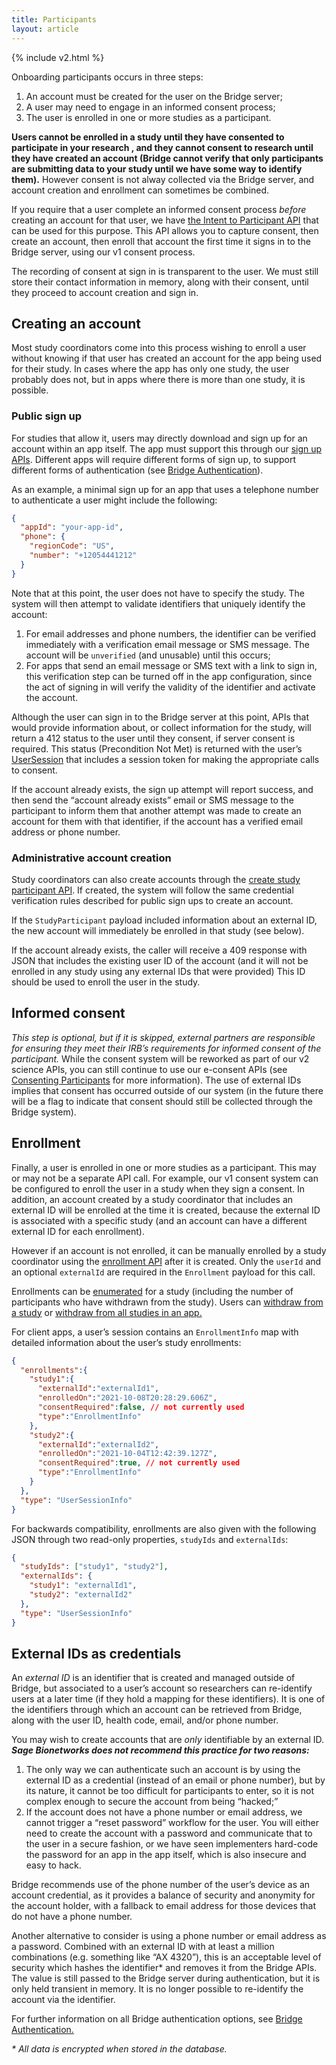 ```yaml
---
title: Participants
layout: article
---
```


{% include v2.html %}

<div id="toc"></div>

Onboarding participants occurs in three steps:

1. An account must be created for the user on the Bridge server;
2. A user may need to engage in an informed consent process;
3. The user is enrolled in one or more studies as a participant.

**Users cannot be enrolled in a study until they have consented to participate in your research , and they cannot consent to research until they have created an account (Bridge cannot verify that only participants are submitting data to your study until we have some way to identify them).** However consent is not alway collected via the Bridge server, and account creation and enrollment can sometimes be combined.

If you require that a user complete an informed consent process *before* creating an account for that user, we have [the Intent to Participant API](/swagger-ui/index.html#/Intent%20To%20Participate) that can be used for this purpose. This API allows you to capture consent, then create an account, then enroll that account the first time it signs in to the Bridge server, using our v1 consent process.

The recording of consent at sign in is transparent to the user. We must still store their contact information in memory, along with their consent, until they proceed to account creation and sign in. 

## Creating an account

Most study coordinators come into this process wishing to enroll a user without knowing if that user has created an account for the app being used for their study. In cases where the app has only one study, the user probably does not, but in apps where there is more than one study, it is possible.

### Public sign up

For studies that allow it, users may directly download and sign up for an account within an app itself. The app must support this through our [sign up APIs](TODO). Different apps will require different forms of sign up, to support different forms of authentication (see [Bridge Authentication](/articles/mobile/authentication.html)). 

As an example, a minimal sign up for an app that uses a telephone number to authenticate a user might include the following:

```json
{
  "appId": "your-app-id",
  "phone": {
    "regionCode": "US",
    "number": "+12054441212"
  }
}
```

Note that at this point, the user does not have to specify the study. The system will then attempt to validate identifiers that uniquely identify the account:

1. For email addresses and phone numbers, the identifier can be verified immediately with a verification email message or SMS message. The account will be `unverified` (and unusable) until this occurs;
2. For apps that send an email message or SMS text with a link to sign in, this verification step can be turned off in the app configuration, since the act of signing in will verify the validity of the identifier and activate the account.

Although the user can sign in to the Bridge server at this point, APIs that would provide information about, or collect information for the study, will return a 412 status to the user until they consent, if server consent is required. This status (Precondition Not Met) is returned with the user’s [UserSession](/model-browser.html#UserSession) that includes a session token for making the appropriate calls to consent.

If the account already exists, the sign up attempt will report success, and then send the “account already exists” email or SMS message to the participant to inform them that another attempt was made to create an account for them with that identifier, if the account has a verified email address or phone number.

### Administrative account creation

Study coordinators can also create accounts through the [create study participant API](/swagger-ui/index.html#/_For%20Study%20Coordinators/createStudyParticipant). If created, the system will follow the same credential verification rules described for public sign ups to create an account.

If the `StudyParticipant` payload included information about an external ID, the new account will immediately be enrolled in that study (see below).

If the account already exists, the caller will receive a 409 response with JSON that includes the existing user ID of the account (and it will not be enrolled in any study using any external IDs that were provided) This ID should be used to enroll the user in the study.

## Informed consent

*This step is optional, but if it is skipped, external partners are responsible for ensuring they meet their IRB’s requirements for informed consent of the participant.* While the consent system will be reworked as part of our v2 science APIs, you can still continue to use our e-consent APIs (see [Consenting Participants](/articles/v1/consent.html) for more information). The use of external IDs implies that consent has occurred outside of our system (in the future there will be a flag to indicate that consent should still be collected through the Bridge system).

## Enrollment

Finally, a user is enrolled in one or more studies as a participant. This may or may not be a separate API call. For example, our v1 consent system can be configured to enroll the user in a study when they sign a consent. In addition, an account created by a study coordinator that includes an external ID will be enrolled at the time it is created, because the external ID is associated with a specific study (and an account can have a different external ID for each enrollment). 

However if an account is not enrolled, it can be manually enrolled by a study coordinator using the [enrollment API](/swagger-ui/index.html#/Studies/enrollParticipant) after it is created. Only the `userId` and an optional `externalId` are required in the `Enrollment` payload for this call.

Enrollments can be [enumerated](/swagger-ui/index.html#/Studies/getEnrollees) for a study (including the number of participants who have withdrawn from the study). Users can [withdraw from a study](/swagger-ui/index.html#/Studies/withdrawParticipant) or [withdraw from all studies in an app.](/swagger-ui/index.html#/Consents/withdrawFromApp)

For client apps, a user’s session contains an `EnrollmentInfo` map with detailed information about the user’s study enrollments:

```json
{
  "enrollments":{
    "study1":{
      "externalId":"externalId1",
      "enrolledOn":"2021-10-08T20:28:29.606Z",
      "consentRequired":false, // not currently used
      "type":"EnrollmentInfo"
    },
    "study2":{
      "externalId":"externalId2",
      "enrolledOn":"2021-10-04T12:42:39.127Z",
      "consentRequired":true, // not currently used
      "type":"EnrollmentInfo"
    }
  },
  "type": "UserSessionInfo"
}
```
For backwards compatibility, enrollments are also given with the following JSON through two read-only properties, `studyIds` and `externalIds`:

```json
{
  "studyIds": ["study1", "study2"],
  "externalIds": {
    "study1": "externalId1",
    "study2": "externalId2"
  },
  "type": "UserSessionInfo"
}
```

## External IDs as credentials

An *external ID* is an identifier that is created and managed outside of Bridge, but associated to a user’s account so researchers can re-identify users at a later time (if they hold a mapping for these identifiers). It is one of the identifiers through which an account can be retrieved from Bridge, along with the user ID, health code, email, and/or phone number. 

You may wish to create accounts that are *only* identifiable by an external ID. ***Sage Bionetworks does not recommend this practice for two reasons:***

1. The only way we can authenticate such an account is by using the external ID as a credential (instead of an email or phone number), but by its nature, it cannot be too difficult for participants to enter, so it is not complex enough to secure the account from being “hacked;”
1. If the account does not have a phone number or email address, we cannot trigger a “reset password” workflow for the user. You will either need to create the account with a password and communicate that to the user in a secure fashion, or we have seen implementers hard-code the password for an app in the app itself, which is also insecure and easy to hack.

Bridge recommends use of the phone number of the user’s device as an account credential, as it provides a balance of security and anonymity for the account holder, with a fallback to email address for those devices that do not have a phone number.

Another alternative to consider is using a phone number or email address as a password. Combined with an external ID with at least a million combinations (e.g. something like “AX 4320”), this is an acceptable level of security which hashes the identifier* and removes it from the Bridge APIs. The value is still passed to the Bridge server during authentication, but it is only held transient in memory. It is no longer possible to re-identify the account via the identifier.

For further information on all Bridge authentication options, see [Bridge Authentication.](/articles/mobile/authentication.html)

*\* All data is encrypted when stored in the database.*
